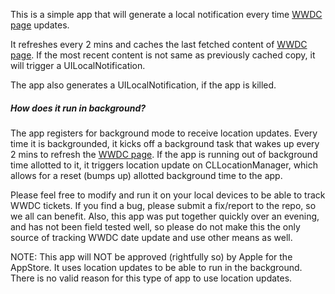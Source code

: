 This is a simple app that will generate a local notification every time [WWDC page](https://developer.apple.com/wwdc/) updates.

It refreshes every 2 mins and caches the last fetched content of [WWDC page](https://developer.apple.com/wwdc/). If the most recent content is not same as previously cached copy, it will trigger a UILocalNotification. 

The app also generates a UILocalNotification, if the app is killed.

<h5>How does it run in background?</h5>

The app registers for background mode to receive location updates. Every time it is backgrounded, it kicks off a background task that wakes up every 2 mins to refresh the [WWDC page](https://developer.apple.com/wwdc/). If the app is running out of background time allotted to it, it triggers location update on CLLocationManager, which allows for a reset (bumps up) allotted background time to the app.

Please feel free to modify and run it on your local devices to be able to track WWDC tickets. If you find a bug, please submit a fix/report to the repo, so we all can benefit. Also, this app was put together quickly over an evening, and has not been field tested well, so please do not make this the only source of tracking WWDC date update and use other means as well.

NOTE: This app will NOT be approved (rightfully so) by Apple for the AppStore. It uses location updates to be able to run in the background. There is no valid reason for this type of app to use location updates.
